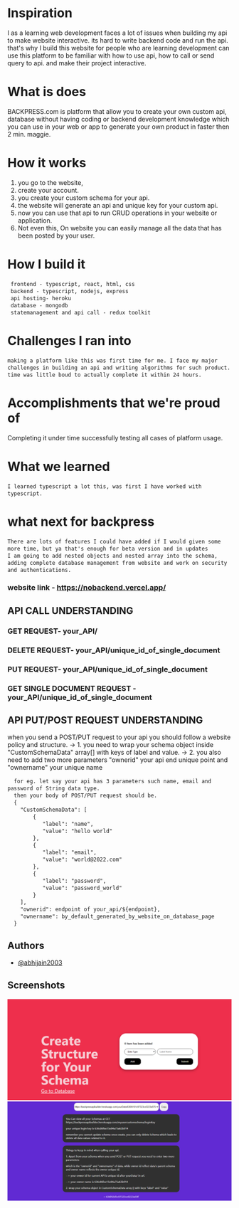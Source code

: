# Inspiration
I as a learning web development faces a lot of issues when building my api to make website interactive. its hard to write backend code and run the api.
that's why I build this website for people who are learning development can use this platform to be familiar with how to use api, how to call or send query to api.
and make their project interactive.

# What is does
BACKPRESS.com is platform that allow you to create your own custom api, database without having coding or backend development knowledge which you can use in your web or app to generate your own product in faster then 2 min. maggie.


# How it works
1. you go to the website, 
2. create your account.
3. you create your custom schema for your api.
4. the website will generate an api and unique key for your custom api.
5. now you can use that api to run CRUD operations in your website or application.
6. Not even this, On website you can easily manage all the data that has been posted by your user.

# How I build it
     frontend - typescript, react, html, css
     backend - typescript, nodejs, express
     api hosting- heroku
     database - mongodb 
     statemanagement and api call - redux toolkit
     
# Challenges I ran into
    making a platform like this was first time for me. I face my major challenges in building an api and writing algorithms for such product. time was little boud to actually complete it within 24 hours.
    
# Accomplishments that we're proud of
   Completing it under time
   successfully testing all cases of platform usage.
   
# What we learned
    I learned typescript a lot this, was first I have worked with typescript.
    
# what next for backpress
    There are lots of features I could have added if I would given some more time, but ya that's enough for beta version and in updates 
    I am going to add nested objects and nested array into the schema, 
    adding complete database management from website and work on security and authentications.
    
### website link - https://nobackend.vercel.app/
        
## API CALL UNDERSTANDING

### GET REQUEST- your_API/

### DELETE REQUEST- your_API/unique_id_of_single_document

### PUT REQUEST- your_API/unique_id_of_single_document

### GET SINGLE DOCUMENT REQUEST - your_API/unique_id_of_single_document


## API PUT/POST REQUEST UNDERSTANDING
when you send a POST/PUT request to your api you should follow a website policy and structure.
-> 1. you need to wrap your schema object inside "CustomSchemaData" array<object>[] with keys of 
      label and value.
-> 2. you also need to add two more parameters "ownerid" your api end unique point and "ownername" your unique name 
      
      for eg. let say your api has 3 parameters such name, email and password of String data type.
      then your body of POST/PUT request should be.
      { 
        "CustomSchemaData": [
            {
               "label": "name",
               "value": "hello world"
            },
            {
               "label": "email",
               "value": "world@2022.com"
            },
            {
               "label": "password",
               "value": "password_world"
            }
        ],
        "ownerid": endpoint of your_api/${endpoint},
        "ownername": by_default_generated_by_website_on_database_page
      }



## Authors

- [@abhijain2003](https://github.com/abhijain2003)

## Screenshots


![App Screenshot](./src/Assets/s1.png)
![App Screenshot](./src/Assets/s2.png)


